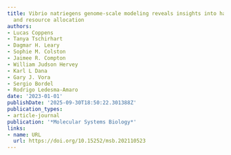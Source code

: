 ```yaml
---
title: Vibrio natriegens genome‐scale modeling reveals insights into halophilic adaptations
  and resource allocation
authors:
- Lucas Coppens
- Tanya Tschirhart
- Dagmar H. Leary
- Sophie M. Colston
- Jaimee R. Compton
- William Judson Hervey
- Karl L Dana
- Gary J. Vora
- Sergio Bordel
- Rodrigo Ledesma‐Amaro
date: '2023-01-01'
publishDate: '2025-09-30T18:50:22.301388Z'
publication_types:
- article-journal
publication: '*Molecular Systems Biology*'
links:
- name: URL
  url: https://doi.org/10.15252/msb.202110523
---
```

